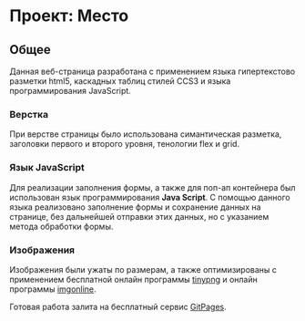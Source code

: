 # Проект: Место

## Общее

Данная веб-страница разработана с применением языка гипертекстово разметки html5, каскадных таблиц
стилей CCS3 и языка программирования JavaScript.

### Верстка

При верстве страницы было использована симантическая разметка, заголовки первого и второго уровня, 
тенологии flex и grid.

### Язык JavaScript

Для реализации заполнения формы, а также для поп-ап контейнера был использован язык программирования 
**Java Script**. С помощью данного языка реализовано заполнение формы и сохранение данных на странице, без дальнейшей отправки этих данных, но с указанием метода обработки формы. 

### Изображения

Изображения были ужаты по размерам, а также оптимизированы с применением бесплатной онлайн программы [tinypng](https://tinypng.com/) и онлайн программы [imgonline](https://www.imgonline.com.ua/).

Готовая работа залита на бесплатный сервис [GitPages]().